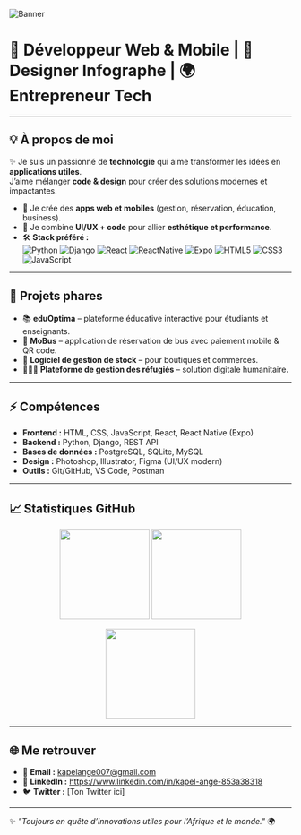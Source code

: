 <!-- Bannière ou Gif (tu peux remplacer l’URL par une image/gif perso) -->
![Banner](https://capsule-render.vercel.app/api?type=waving&color=gradient&height=200&section=header&text=👋%20Salut%20,%20Moi%20c'est%20Kapel%20Ange!&fontSize=35&fontColor=fff&animation=fadeIn)

# 🚀 Développeur Web & Mobile | 🎨 Designer Infographe | 🌍 Entrepreneur Tech  

---

## 💡 À propos de moi
✨ Je suis un passionné de **technologie** qui aime transformer les idées en **applications utiles**.  
J’aime mélanger **code & design** pour créer des solutions modernes et impactantes.  

- 🔭 Je crée des **apps web et mobiles** (gestion, réservation, éducation, business).  
- 🎨 Je combine **UI/UX + code** pour allier **esthétique et performance**.  
- 🛠️ **Stack préféré :**  
  ![Python](https://img.shields.io/badge/Python-3776AB?logo=python&logoColor=white) 
  ![Django](https://img.shields.io/badge/Django-092E20?logo=django&logoColor=white) 
  ![React](https://img.shields.io/badge/React-20232A?logo=react&logoColor=61DAFB) 
  ![ReactNative](https://img.shields.io/badge/React_Native-20232A?logo=react&logoColor=61DAFB) 
  ![Expo](https://img.shields.io/badge/Expo-000000?logo=expo&logoColor=white) 
  ![HTML5](https://img.shields.io/badge/HTML5-E34F26?logo=html5&logoColor=white) 
  ![CSS3](https://img.shields.io/badge/CSS3-1572B6?logo=css3&logoColor=white) 
  ![JavaScript](https://img.shields.io/badge/JavaScript-F7DF1E?logo=javascript&logoColor=black)  

---

## 📌 Projets phares
- 📚 **eduOptima** – plateforme éducative interactive pour étudiants et enseignants.  
- 🚌 **MoBus** – application de réservation de bus avec paiement mobile & QR code.  
- 🏬 **Logiciel de gestion de stock** – pour boutiques et commerces.  
- 🧑‍🤝‍🧑 **Plateforme de gestion des réfugiés** – solution digitale humanitaire.  

---

## ⚡ Compétences
- **Frontend :** HTML, CSS, JavaScript, React, React Native (Expo)  
- **Backend :** Python, Django, REST API  
- **Bases de données :** PostgreSQL, SQLite, MySQL  
- **Design :** Photoshop, Illustrator, Figma (UI/UX modern)  
- **Outils :** Git/GitHub, VS Code, Postman  

---

## 📈 Statistiques GitHub
<p align="center">
  <img src="https://github-readme-stats.vercel.app/api?username=kap-coder&show_icons=true&theme=radical" height="160"/>
  <img src="https://github-readme-streak-stats.herokuapp.com/?user=kap-coder&theme=radical" height="160"/>
</p>  

<p align="center">
  <img src="https://github-readme-stats.vercel.app/api/top-langs/?username=kap-coder&layout=compact&theme=radical" height="160"/>
</p>

---

## 🌐 Me retrouver
- 📧 **Email :** kapelange007@gmail.com  
- 💼 **LinkedIn :** https://www.linkedin.com/in/kapel-ange-853a38318 
- 🐦 **Twitter :** [Ton Twitter ici]  

---

✨ *"Toujours en quête d’innovations utiles pour l’Afrique et le monde."* 🌍  
